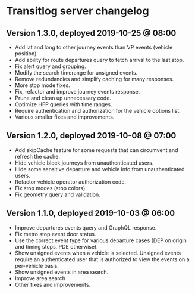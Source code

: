 # Transitlog server changelog

## Version 1.3.0, deployed 2019-10-25 @ 08:00

- Add lat and long to other journey events than VP events (vehicle position).
- Add ability for route departures query to fetch arrival to the last stop.
- Fix alert query and grouping.
- Modify the search timerange for unsigned events.
- Remove redundancies and simplify caching for many responses.
- More stop mode fixes.
- Fix, refactor and improve journey events response.
- Prune and clean up unnecessary code.
- Optimize HFP queries with time ranges.
- Require authentication and authorization for the vehicle options list.
- Various smaller fixes and improvements.

## Version 1.2.0, deployed 2019-10-08 @ 07:00

- Add skipCache feature for some requests that can circumvent and refresh the cache.
- Hide vehicle block journeys from unauthenticated users.
- Hide some sensitive departure and vehicle info from unauthenticated users.
- Refactor vehicle operator authorization code.
- Fix stop modes (stop colors).
- Fix geometry query and validation.

## Version 1.1.0, deployed 2019-10-03 @ 06:00

- Improve departures events query and GraphQL response.
- Fix metro stop event door status.
- Use the correct event type for various departure cases (DEP on origin and timing stops, PDE otherwise).
- Show unsigned events when a vehicle is selected. Unsigned events require an authenticated user that is authorized to view the events on a per-vehicle basis.
- Show unsigned events in area search.
- Improve area search
- Other fixes and improvements.
